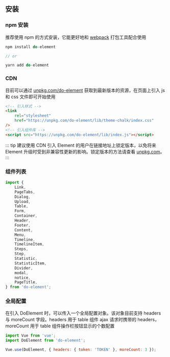 ## 安装

### npm 安装

推荐使用 npm 的方式安装，它能更好地和 [webpack](https://webpack.js.org/) 打包工具配合使用

```js
npm install do-element

// or

yarn add do-element
```

### CDN

目前可以通过 [unpkg.com/do-element](https://unpkg.com/do-element/) 获取到最新版本的资源，在页面上引入 js 和 css 文件即可开始使用

```html
<!-- 引入样式 -->
<link
	rel="stylesheet"
	href="https://unpkg.com/do-element/lib/theme-chalk/index.css"
/>
<!-- 引入组件库 -->
<script src="https://unpkg.com/do-element/lib/index.js"></script>
```

::: tip
建议使用 CDN 引入 Element 的用户在链接地址上锁定版本，以免将来 Element 升级时受到非兼容性更新的影响。锁定版本的方法请查看 [unpkg.com](https://unpkg.com/)。
:::

### 组件列表

```js
import {
	Link,
	PageTabs,
	Dialog,
	Upload,
	Table,
	Form,
	Container,
	Header,
	Footer,
	Content,
	Menu,
	Timeline,
	TimelineItem,
	Steps,
	Step,
	Statistic,
	StatisticItem,
	Divider,
	modal,
	notice,
	PageTitle,
} from 'do-element';
```

### 全局配置

在引入 DoElement 时，可以传入一个全局配置对象。该对象目前支持 headers 与 moreCount 字段。headers 用于 table 组件 ajax 请求时携带的 headers，moreCount 用于 table 组件操作栏按钮显示的个数配置

```js
import Vue from 'vue';
import DoElement from 'do-element';

Vue.use(DoElement, { headers: { token: 'TOKEN' }, moreCount: 3 });
```

